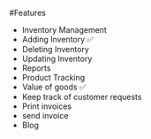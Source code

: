 #Features
- Inventory Management
- Adding Inventory ✅
- Deleting Inventory
- Updating Inventory
- Reports
- Product Tracking
- Value of goods ✅
- Keep track of customer requests
- Print invoices
- send invoice
- Blog 

